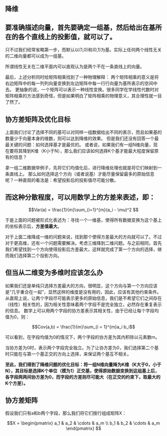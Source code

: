 ## 降维

## 要准确描述向量，首先要确定一组基，然后给出在基所在的各个直线上的投影值，就可以了。

只不过我们经常省略第一步，而默认以(1,0)和(0,1)为基。实际上任何两个线性无关的二维向量都可以成为一组基。

所谓线性无关在二维平面内可以直观认为是两个不在一条直线上的向量。

最后，上述分析同时给矩阵相乘找到了一种物理解释：
两个矩阵相乘的意义是将右边矩阵中的每一列列向量变换到左边矩阵中每一行行向量为基所表示的空间中去。
更抽象的说，一个矩阵可以表示一种线性变换。很多同学在学线性代数时对矩阵相乘的方法感到奇怪，但是如果明白了矩阵相乘的物理意义，其合理性就一目了然了。

## 协方差矩阵及优化目标

上面我们讨论了选择不同的基可以对同样一组数据给出不同的表示，而且如果基的数量少于向量本身的维数，则可以达到降维的效果。
但是我们还没有回答一个最最关键的问题：如何选择基才是最优的。
或者说，如果我们有一组N维向量，现在要将其降到K维（K小于N），那么我们应该如何选择K个基才能最大程度保留原有的信息？

拿一组二维数据举例子，先将它们均值化后，进行降维处理也就是将它们映射到一条直线上。
那么如何选择这个方向（或者说基）才能尽量保留最多的原始信息呢？一种直观的看法是：希望投影后的投影值尽可能分散。

## 而这种分散程度，可以用数学上的方差来表述，即：

$$Var(a) = \frac{1}{m}\sum_{i=1}^{m}(a_i - \mu)^2 $$

于是上面的问题被形式化表述为：寻找一个一维基，使得所有数据变换为这个基上的坐标表示后，**方差值最大**。

对于上面二维降成一维的问题来说，找到那个使得方差最大的方向就可以了。不过对于更高维，还有一个问题需要解决。考虑三维降到二维问题。与之前相同，首先我们希望找到一个方向使得投影后方差最大，这样就完成了第一个方向的选择，继而我们选择第二个投影方向。

## 但当从二维变为多维时应该怎么办

如果我们还是单纯只选择方差最大的方向，很明显，这个方向与第一个方向应该是“几乎重合在一起”，显然这样的维度是没有用的，因此，应该有其他约束条件。从直观上说，让两个字段尽可能表示更多的原始信息，我们是不希望它们之间存在（线性）相关性的，因为相关性意味着两个字段不是完全独立，必然存在重复表示的信息。
数学上可以用两个字段的协方差表示其相关性，由于已经让每个字段均值为0，则：

$$Cov(a,b) = \frac{1}{m}\sum_{i = 1}^{m}a_i b_i$$

可以看到，在字段均值为0的情况下，两个字段的协方差为其内积除以元素数m。

当协方差为0时，表示两个字段完全独立。为了让协方差为0，我们选择第二个基时只能在与第一个基正交的方向上选择，来保证两个基互不相关。


**至此，我们得到了降维问题的优化目标：将一组N维向量降为K维（K大于0，小于N），其目标是选择K个单位（模为1）正交基，使得原始数据变换到这组基上后，各字段两两间协方差为0，而字段的方差则尽可能大（在正交的约束下，取最大的K个方差）。**

## 协方差矩阵

假设我们只有a和b两个字段，那么我们将它们按行组成矩阵X：

$$X  = \begin{pmatrix}
 a_1 & a_2 & \cdots & a_m \\ 
 b_1 & b_2 & \cdots & a_m
\end{pmatrix} $$
